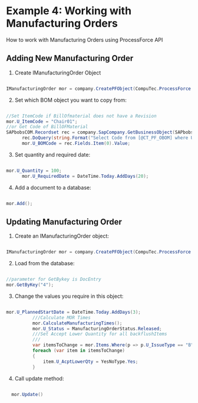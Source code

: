 # Example 4: Working with Manufacturing Orders

How to work with Manufacturing Orders using ProcessForce API

## Adding New Manufacturing Order

1. Create IManufacturingOrder Object 

  ```csharp
  
  IManufacturingOrder mor = company.CreatePFObject(CompuTec.ProcessForce.API.Core.ObjectTypes.ManufacturingOrder);

  ```

2. Set which BOM object you want to copy from:

  ```csharp

  //Set ItemCode if BillOfmaterial does not have a Revision 
  mor.U_ItemCode = "Chair01";
  //or Get Code of BillOFMaterial
  SAPbobsCOM.Recordset rec = company.SapCompany.GetBusinessObject(SAPbobsCOM.BoObjectTypes.BoRecordset);
        rec.DoQuery(string.Format("Select Code from [@CT_PF_OBOM] where U_ItemCode=N'{0} and U_Revision=N'{1}'", "Table01", "Rev01")); 
        mor.U_BOMCode = rec.Fields.Item(0).Value;

  ```
  3. Set quantity and required date:

  ```csharp

  mor.U_Quantity = 100; 
        mor.U_RequiredDate = DateTime.Today.AddDays(20);

  ```

4. Add a document to a database:

```csharp

mor.Add();

```

## Updating Manufacturing Order

1. Create an IManufacturingOrder object:

  ```csharp

  IManufacturingOrder mor = company.CreatePFObject(CompuTec.ProcessForce.API.Core.ObjectTypes.ManufacturingOrder);

  ```

2. Load from the database:

  ```csharp

  //parameter for GetBykey is DocEntry
  mor.GetByKey("4");

  ```

3. Change the values you require in this object:

  ```csharp

  mor.U_PlannedStartDate = DateTime.Today.AddDays(3);
            ///Calculate MOR Times
            mor.CalculateManufacturingTimes();
            mor.U_Status = ManufacturingOrderStatus.Released;
            ///Set Accept Lower Quantity for all backflushItems
            ///
            var itemsToChange = mor.Items.Where(p => p.U_IssueType == "B");
            foreach (var item in itemsToChange)
            {
                item.U_AcptLowerQty = YesNoType.Yes;
            }

  ```

4. Call update method:

  ```csharp

    mor.Update()

  ```